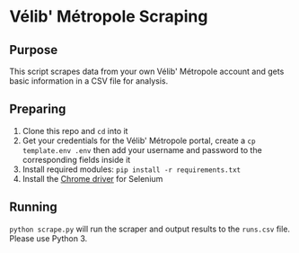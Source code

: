 # Vélib' Métropole Scraping

## Purpose
This script scrapes data from your own Vélib' Métropole account and gets basic information in a CSV file for analysis.

## Preparing
1. Clone this repo and `cd` into it
2. Get your credentials for the Vélib' Métropole portal, create a `cp template.env .env` then add your username and password to the corresponding fields inside it
3. Install required modules: `pip install -r requirements.txt`
4. Install the [Chrome driver](https://chromedriver.chromium.org/getting-started) for Selenium

## Running
`python scrape.py` will run the scraper and output results to the `runs.csv` file. Please use Python 3.
